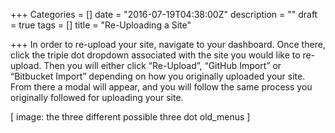 +++
Categories = []
date = "2016-07-19T04:38:00Z"
description = ""
draft = true
tags = []
title = "Re-Uploading a Site"

+++
In order to re-upload your site, navigate to your dashboard. Once there, click the triple dot dropdown associated with the site you would like to re-upload. Then you will either click “Re-Upload”, “GitHub Import” or “Bitbucket Import” depending on how you originally uploaded your site. From there a modal will appear, and you will follow the same process you originally followed for uploading your site.

[ image: the three different possible three dot old_menus ]
